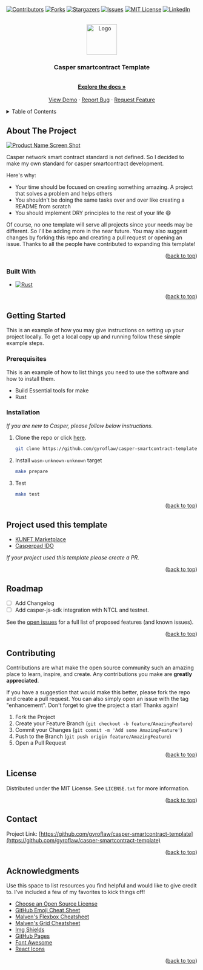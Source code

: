 <a name="readme-top"></a>

[![Contributors][contributors-shield]][contributors-url]
[![Forks][forks-shield]][forks-url]
[![Stargazers][stars-shield]][stars-url]
[![Issues][issues-shield]][issues-url]
[![MIT License][license-shield]][license-url]
[![LinkedIn][linkedin-shield]][linkedin-url]

<!-- PROJECT LOGO -->
<br />
<div align="center">
  <a href="https://github.com/gyroflaw/casper-smartcontract-template">
    <img src="https://cryptologos.cc/logos/casper-cspr-logo.png?v=023" alt="Logo" width="80" height="80">
  </a>

  <h3 align="center">Casper smartcontract Template</h3>

  <p align="center">
    <br />
    <a href="https://github.com/gyroflaw/casper-smartcontract-template"><strong>Explore the docs »</strong></a>
    <br />
    <br />
    <a href="https://github.com/gyroflaw/casper-smartcontract-template">View Demo</a>
    ·
    <a href="https://github.com/gyroflaw/casper-smartcontract-template/issues">Report Bug</a>
    ·
    <a href="https://github.com/gyroflaw/casper-smartcontract-template/issues">Request Feature</a>
  </p>
</div>

<!-- TABLE OF CONTENTS -->
<details>
  <summary>Table of Contents</summary>
  <ol>
    <li>
      <a href="#about-the-project">About The Project</a>
      <ul>
        <li><a href="#built-with">Built With</a></li>
      </ul>
    </li>
    <li>
      <a href="#getting-started">Getting Started</a>
      <ul>
        <li><a href="#prerequisites">Prerequisites</a></li>
        <li><a href="#installation">Installation</a></li>
      </ul>
    </li>
    <li><a href="#usage">Usage</a></li>
    <li><a href="#roadmap">Roadmap</a></li>
    <li><a href="#contributing">Contributing</a></li>
    <li><a href="#license">License</a></li>
    <li><a href="#contact">Contact</a></li>
    <li><a href="#acknowledgments">Acknowledgments</a></li>
  </ol>
</details>

<!-- ABOUT THE PROJECT -->

## About The Project

[![Product Name Screen Shot][product-screenshot]](https://docs.casperlabs.io/icon/logo-white.svg)

Casper network smart contract standard is not defined. So I decided to make my own standard for casper smartcontract development.

Here's why:

- Your time should be focused on creating something amazing. A project that solves a problem and helps others
- You shouldn't be doing the same tasks over and over like creating a README from scratch
- You should implement DRY principles to the rest of your life :smile:

Of course, no one template will serve all projects since your needs may be different. So I'll be adding more in the near future. You may also suggest changes by forking this repo and creating a pull request or opening an issue. Thanks to all the people have contributed to expanding this template!

<p align="right">(<a href="#readme-top">back to top</a>)</p>

### Built With

- [![Rust][rust]][rust-url]

<p align="right">(<a href="#readme-top">back to top</a>)</p>

<!-- GETTING STARTED -->

## Getting Started

This is an example of how you may give instructions on setting up your project locally.
To get a local copy up and running follow these simple example steps.

### Prerequisites

This is an example of how to list things you need to use the software and how to install them.

- Build Essential tools for make
- Rust

### Installation

_If you are new to Casper, please follow below instructions._

1. Clone the repo or click [here](https://github.com/gyroflaw/casper-smartcontract-template/generate).
   ```sh
   git clone https://github.com/gyroflaw/casper-smartcontract-template
   ```
2. Install `wasm-unknown-unknown` target
   ```sh
   make prepare
   ```
3. Test
   ```sh
   make test
   ```

<p align="right">(<a href="#readme-top">back to top</a>)</p>

<!-- USAGE EXAMPLES -->

## Project used this template

- [KUNFT Marketplace](https://github.com/casperpad/kunft-marketplace-contract)
- [Casperpad IDO](https://github.com/casperpad/casperpad-ido)

_If your project used this template please create a PR._

<p align="right">(<a href="#readme-top">back to top</a>)</p>

<!-- ROADMAP -->

## Roadmap

- [ ] Add Changelog
- [ ] Add casper-js-sdk integration with NTCL and testnet.

See the [open issues](https://github.com/gyroflaw/casper-smartcontract-template/issues) for a full list of proposed features (and known issues).

<p align="right">(<a href="#readme-top">back to top</a>)</p>

<!-- CONTRIBUTING -->

## Contributing

Contributions are what make the open source community such an amazing place to learn, inspire, and create. Any contributions you make are **greatly appreciated**.

If you have a suggestion that would make this better, please fork the repo and create a pull request. You can also simply open an issue with the tag "enhancement".
Don't forget to give the project a star! Thanks again!

1. Fork the Project
2. Create your Feature Branch (`git checkout -b feature/AmazingFeature`)
3. Commit your Changes (`git commit -m 'Add some AmazingFeature'`)
4. Push to the Branch (`git push origin feature/AmazingFeature`)
5. Open a Pull Request

<p align="right">(<a href="#readme-top">back to top</a>)</p>

<!-- LICENSE -->

## License

Distributed under the MIT License. See `LICENSE.txt` for more information.

<p align="right">(<a href="#readme-top">back to top</a>)</p>

<!-- CONTACT -->

## Contact

Project Link: [https://github.com/gyroflaw/casper-smartcontract-template](https://github.com/gyroflaw/casper-smartcontract-template)

<p align="right">(<a href="#readme-top">back to top</a>)</p>

<!-- ACKNOWLEDGMENTS -->

## Acknowledgments

Use this space to list resources you find helpful and would like to give credit to. I've included a few of my favorites to kick things off!

- [Choose an Open Source License](https://choosealicense.com)
- [GitHub Emoji Cheat Sheet](https://www.webpagefx.com/tools/emoji-cheat-sheet)
- [Malven's Flexbox Cheatsheet](https://flexbox.malven.co/)
- [Malven's Grid Cheatsheet](https://grid.malven.co/)
- [Img Shields](https://shields.io)
- [GitHub Pages](https://pages.github.com)
- [Font Awesome](https://fontawesome.com)
- [React Icons](https://react-icons.github.io/react-icons/search)

<p align="right">(<a href="#readme-top">back to top</a>)</p>

<!-- MARKDOWN LINKS & IMAGES -->
<!-- https://www.markdownguide.org/basic-syntax/#reference-style-links -->

[contributors-shield]: https://img.shields.io/github/contributors/gyroflaw/casper-smartcontract-template.svg?style=for-the-badge
[contributors-url]: https://github.com/gyroflaw/casper-smartcontract-template/graphs/contributors
[forks-shield]: https://img.shields.io/github/forks/gyroflaw/casper-smartcontract-template.svg?style=for-the-badge
[forks-url]: https://github.com/gyroflaw/casper-smartcontract-template/network/members
[stars-shield]: https://img.shields.io/github/stars/gyroflaw/casper-smartcontract-template.svg?style=for-the-badge
[stars-url]: https://github.com/gyroflaw/casper-smartcontract-template/stargazers
[issues-shield]: https://img.shields.io/github/issues/gyroflaw/casper-smartcontract-template.svg?style=for-the-badge
[issues-url]: https://github.com/gyroflaw/casper-smartcontract-template/issues
[license-shield]: https://img.shields.io/github/license/gyroflaw/casper-smartcontract-template.svg?style=for-the-badge
[license-url]: https://github.com/gyroflaw/casper-smartcontract-template/blob/master/LICENSE.txt
[linkedin-shield]: https://img.shields.io/badge/-LinkedIn-black.svg?style=for-the-badge&logo=linkedin&colorB=555
[linkedin-url]: https://linkedin.com/in/
[product-screenshot]: images/screenshot.png
[rust]: https://img.shields.io/badge/rust-000000?style=for-the-badge&logo=rust&logoColor=white
[rust-url]: https://www.rust-lang.org/
